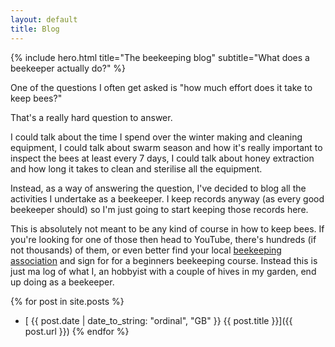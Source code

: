```yaml
---
layout: default
title: Blog
---
```


{% include hero.html title="The beekeeping blog" subtitle="What does a beekeeper actually do?" %}

One of the questions I often get asked is "how much effort does it take to keep bees?"

That's a really hard question to answer.

I could talk about the time I spend over the winter making and cleaning equipment, I could talk about swarm season and how it's really important to inspect the bees at least every 7 days, I could talk about honey extraction and how long it takes to clean and sterilise all the equipment.

Instead, as a way of answering the question, I've decided to blog all the activities I undertake as a beekeeper. I keep records anyway (as every good beekeeper should) so I'm just going to start keeping those records here.

This is absolutely not meant to be any kind of course in how to keep bees. If you're looking for one of those then head to YouTube, there's hundreds (if not thousands) of them, or even better find your local [beekeeping association](https://www.bbka.org.uk/find-beekeeping-near-you) and sign for for a beginners beekeeping course. Instead this is just ma log of what I, an hobbyist with a couple of hives in my garden, end up doing as a beekeeper.

{% for post in site.posts %}
* [ {{ post.date | date_to_string: "ordinal", "GB" }} {{ post.title }}]({{ post.url }})
{% endfor %}
